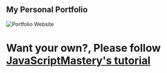 ## My Personal Portfolio

![Portfolio Website](https://i.ibb.co/WgPMpts/image.png)

# Want your own?, Please follow [JavaScriptMastery's tutorial](https://www.youtube.com/watch?v=OPaLnMw2i_0)
